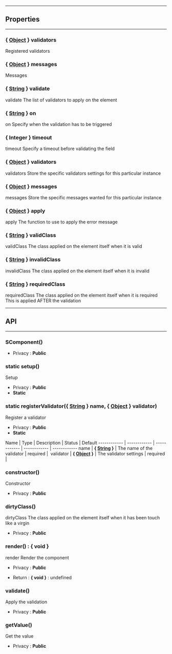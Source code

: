 

-----------------------------
## Properties
-----------------------------

### { <a class="link" href="https://developer.mozilla.org/fr/docs/Web/JavaScript/Reference/Objets_globaux/Object" target="_blank" title="Object">Object</a> } validators
Registered validators

### { <a class="link" href="https://developer.mozilla.org/fr/docs/Web/JavaScript/Reference/Objets_globaux/Object" target="_blank" title="Object">Object</a> } messages
Messages

### { <a class="link" href="https://developer.mozilla.org/fr/docs/Web/JavaScript/Reference/Objets_globaux/String" target="_blank" title="String">String</a> } validate
validate
The list of validators to apply on the element

### { <a class="link" href="https://developer.mozilla.org/fr/docs/Web/JavaScript/Reference/Objets_globaux/String" target="_blank" title="String">String</a> } on
on
Specify when the validation has to be triggered

### { Integer } timeout
timeout
Specify a timeout before validating the field

### { <a class="link" href="https://developer.mozilla.org/fr/docs/Web/JavaScript/Reference/Objets_globaux/Object" target="_blank" title="Object">Object</a> } validators
validators
Store the specific validators settings for this particular instance

### { <a class="link" href="https://developer.mozilla.org/fr/docs/Web/JavaScript/Reference/Objets_globaux/Object" target="_blank" title="Object">Object</a> } messages
messages
Store the specific messages wanted for this particular instance

### { <a class="link" href="https://developer.mozilla.org/fr/docs/Web/JavaScript/Reference/Objets_globaux/Object" target="_blank" title="Object">Object</a> } apply
apply
The function to use to apply the error message

### { <a class="link" href="https://developer.mozilla.org/fr/docs/Web/JavaScript/Reference/Objets_globaux/String" target="_blank" title="String">String</a> } validClass
validClass
The class applied on the element itself when it is valid

### { <a class="link" href="https://developer.mozilla.org/fr/docs/Web/JavaScript/Reference/Objets_globaux/String" target="_blank" title="String">String</a> } invalidClass
invalidClass
The class applied on the element itself when it is invalid

### { <a class="link" href="https://developer.mozilla.org/fr/docs/Web/JavaScript/Reference/Objets_globaux/String" target="_blank" title="String">String</a> } requiredClass
requiredClass
The class applied on the element itself when it is required
This is applied AFTER the validation

-----------------------------
## API
-----------------------------

### SComponent()

- Privacy : **Public**




### static setup()
Setup
- Privacy : **Public**
- **Static**



### static registerValidator({ <a class="link" href="https://developer.mozilla.org/fr/docs/Web/JavaScript/Reference/Objets_globaux/String" target="_blank" title="String">String</a> } name, { <a class="link" href="https://developer.mozilla.org/fr/docs/Web/JavaScript/Reference/Objets_globaux/Object" target="_blank" title="Object">Object</a> } validator)
Register a validator
- Privacy : **Public**
- **Static**


Name | Type | Description | Status | Default
------------ | ------------ | ------------ | ------------ | ------------
name | **{ <a class="link" href="https://developer.mozilla.org/fr/docs/Web/JavaScript/Reference/Objets_globaux/String" target="_blank" title="String">String</a> }** | The name of the validator | required | 
validator | **{ <a class="link" href="https://developer.mozilla.org/fr/docs/Web/JavaScript/Reference/Objets_globaux/Object" target="_blank" title="Object">Object</a> }** | The validator settings | required | 


### constructor()
Constructor
- Privacy : **Public**




### dirtyClass()
dirtyClass
The class applied on the element itself when it has been touch like a virgin
- Privacy : **Public**




### render() : { void }
render
Render the component
- Privacy : **Public**

- Return : **{ void }** : undefined


### validate()
Apply the validation
- Privacy : **Public**




### getValue()
Get the value
- Privacy : **Public**






